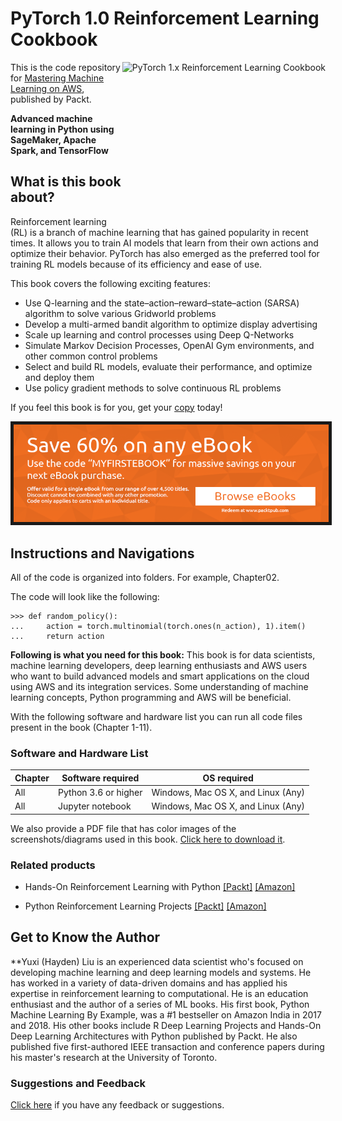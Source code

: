 # PyTorch 1.0 Reinforcement Learning Cookbook

<a href="https://www.packtpub.com/in/data/pytorch-1-0-reinforcement-learning-cookbook"><img src="https://www.packtpub.com/media/catalog/product/cache/e4d64343b1bc593f1c5348fe05efa4a6/9/7/9781838551964-original.jpeg" alt="PyTorch 1.x Reinforcement Learning Cookbook" height="256px" align="right"></a>

This is the code repository for [Mastering Machine Learning on AWS](https://www.packtpub.com/in/big-data-and-business-intelligence/mastering-machine-learning-aws), published by Packt.

**Advanced machine learning in Python using SageMaker, Apache Spark, and TensorFlow**

## What is this book about?
	
Reinforcement learning (RL) is a branch of machine learning that has gained popularity in recent times. It allows you to train AI models that learn from their own actions and optimize their behavior. PyTorch has also emerged as the preferred tool for training RL models because of its efficiency and ease of use.

This book covers the following exciting features:
* Use Q-learning and the state–action–reward–state–action (SARSA) algorithm to solve various Gridworld problems
* Develop a multi-armed bandit algorithm to optimize display advertising
* Scale up learning and control processes using Deep Q-Networks
* Simulate Markov Decision Processes, OpenAI Gym environments, and other common control problems
* Select and build RL models, evaluate their performance, and optimize and deploy them
* Use policy gradient methods to solve continuous RL problems

If you feel this book is for you, get your [copy](https://www.amazon.com/Mastering-Machine-Learning-AWS-TensorFlow/dp/1789349796) today!

<a href="https://www.packtpub.com/?utm_source=github&utm_medium=banner&utm_campaign=GitHubBanner"><img src="https://raw.githubusercontent.com/PacktPublishing/GitHub/master/GitHub.png" 
alt="https://www.packtpub.com/" border="5" /></a>

## Instructions and Navigations
All of the code is organized into folders. For example, Chapter02.

The code will look like the following:
```
>>> def random_policy():
...     action = torch.multinomial(torch.ones(n_action), 1).item()
...     return action
```

**Following is what you need for this book:**
This book is for data scientists, machine learning developers, deep learning enthusiasts and AWS users who want to build advanced models and smart applications on the cloud using AWS and its integration services. Some understanding of machine learning concepts, Python programming and AWS will be beneficial.	

With the following software and hardware list you can run all code files present in the book (Chapter 1-11).
### Software and Hardware List
| Chapter | Software required | OS required |
| -------- | ------------------------------------ | ----------------------------------- |
| All | Python 3.6 or higher | Windows, Mac OS X, and Linux (Any) |
| All | Jupyter notebook | Windows, Mac OS X, and Linux (Any) |

We also provide a PDF file that has color images of the screenshots/diagrams used in this book. [Click here to download it](https://www.packtpub.com/sites/default/files/downloads/9781789349795_ColorImages.pdf).

### Related products
* Hands-On Reinforcement Learning with Python [[Packt]](https://www.packtpub.com/in/big-data-and-business-intelligence/hands-reinforcement-learning-python) [[Amazon]](https://www.amazon.in/Hands-Reinforcement-Learning-Python-reinforcement/dp/1788836529)

* Python Reinforcement Learning Projects [[Packt]](https://www.packtpub.com/in/big-data-and-business-intelligence/python-reinforcement-learning-projects) [[Amazon]](https://www.amazon.in/Python-Reinforcement-Learning-Projects-hands/dp/1788991613)

## Get to Know the Author
**Yuxi (Hayden) Liu is an experienced data scientist who's focused on developing machine learning and deep learning models and systems. He has worked in a variety of data-driven domains and has applied his expertise in reinforcement learning to computational. He is an education enthusiast and the author of a series of ML books. His first book, Python Machine Learning By Example, was a #1 bestseller on Amazon India in 2017 and 2018. His other books include R Deep Learning Projects and Hands-On Deep Learning Architectures with Python published by Packt. He also published five first-authored IEEE transaction and conference papers during his master's research at the University of Toronto.


### Suggestions and Feedback
[Click here](https://docs.google.com/forms/d/e/1FAIpQLSdy7dATC6QmEL81FIUuymZ0Wy9vH1jHkvpY57OiMeKGqib_Ow/viewform) if you have any feedback or suggestions.


